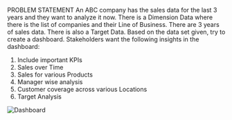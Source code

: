 PROBLEM STATEMENT
An ABC company has the sales data for the last 3 years and they want to analyze it now. 
There is a Dimension Data where there is the list of companies and their Line of Business. There are 3 years of sales data. There is also a Target Data. 
Based on the data set given, try to create a dashboard.
Stakeholders want the following insights in the dashboard:
1)	Include important KPIs
2)	Sales over Time
3)	Sales for various Products
4)	Manager wise analysis
5)	Customer coverage across various Locations
6)	Target Analysis

![Dashboard](https://user-images.githubusercontent.com/76425286/172103540-04783162-041a-42f3-bcb6-808d2b8b914c.png)

